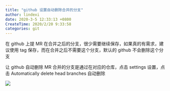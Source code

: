 ```yaml
---
title: "github 设置自动删除合并的分支"
author: lindexi
date: 2020-3-5 12:33:13 +0800
CreateTime: 2020/2/20 9:33:58
categories: git
---
```


在 github 上提 MR 在合并之后的分支，很少需要继续保存，如果真的有需求，建议使用 tag 保存，而在合并之后不需要这个分支，默认的 github 不会删除这个分支

<!--more-->


<!-- CreateTime:2020/2/20 9:33:58 -->

<!-- 发布 -->

让 github 自动删除 MR 合并的分支是通过在对应的仓库，点击 settings 设置，点击 Automatically delete head branches 自动删除

<!-- ![](image/github 设置自动删除合并的分支/github 设置自动删除合并的分支0.png) -->

![](http://image.acmx.xyz/lindexi%2F2020220933374408.jpg)


